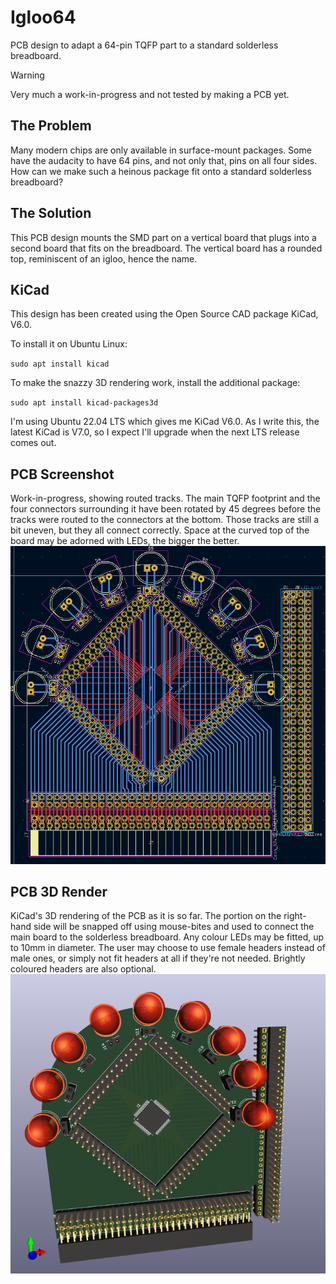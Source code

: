 # Igloo64 #

PCB design to adapt a 64-pin TQFP part to a standard solderless breadboard.

> [!WARNING]
> Very much a work-in-progress and not tested by making a PCB yet.

## The Problem ##

Many modern chips are only available in surface-mount packages.
Some have the audacity to have 64 pins, and not only that, pins on all four sides.
How can we make such a heinous package fit onto a standard solderless breadboard?

## The Solution ##

This PCB design mounts the SMD part on a vertical board that plugs into a second board
that fits on the breadboard.
The vertical board has a rounded top, reminiscent of an igloo, hence the name.

## KiCad ##

This design has been created using the Open Source CAD package KiCad, V6.0.

To install it on Ubuntu Linux:

`sudo apt install kicad`

To make the snazzy 3D rendering work, install the additional package:

`sudo apt install kicad-packages3d`

I'm using Ubuntu 22.04 LTS which gives me KiCad V6.0.
As I write this, the latest KiCad is V7.0,
so I expect I'll upgrade when the next LTS release comes out.

## PCB Screenshot ##
Work-in-progress, showing routed tracks.
The main TQFP footprint and the four connectors surrounding it have been rotated by
45 degrees before the tracks were routed to the connectors at the bottom.
Those tracks are still a bit uneven, but they all connect correctly.
Space at the curved top of the board may be adorned with LEDs,
the bigger the better.
![PCB screenshot](Igloo64_pcb.png "PCB screenshot")

## PCB 3D Render ##
KiCad's 3D rendering of the PCB as it is so far.
The portion on the right-hand side will be snapped off using mouse-bites and used
to connect the main board to the solderless breadboard.
Any colour LEDs may be fitted, up to 10mm in diameter.
The user may choose to use female headers instead of male ones,
or simply not fit headers at all if they're not needed.
Brightly coloured headers are also optional.
![PCB render](Igloo64_render.png "PCB render")


